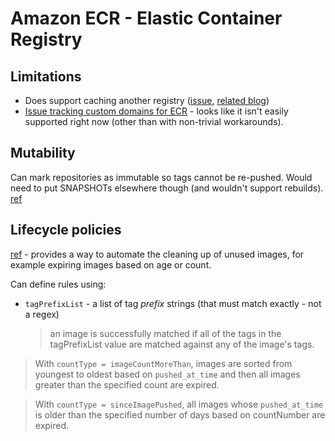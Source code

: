 # Amazon ECR - Elastic Container Registry

## Limitations

* Does support caching another registry ([issue](https://github.com/aws/containers-roadmap/issues/939), [related blog](https://aws.amazon.com/blogs/containers/advice-for-customers-dealing-with-docker-hub-rate-limits-and-a-coming-soon-announcement/))
* [Issue tracking custom domains for ECR](https://github.com/aws/containers-roadmap/issues/299) - looks like it isn't easily supported right now (other than with non-trivial workarounds). 

## Mutability

Can mark repositories as immutable so tags cannot be re-pushed.  Would need to put SNAPSHOTs elsewhere though (and wouldn't support rebuilds). [ref](https://docs.aws.amazon.com/AmazonECR/latest/userguide/image-tag-mutability.html)

## Lifecycle policies

[ref](https://docs.aws.amazon.com/AmazonECR/latest/userguide/LifecyclePolicies.html) - provides a way to automate the cleaning up of unused images, for example expiring images based on age or count.

Can define rules using:

* `tagPrefixList` - a list of tag _prefix_ strings (that must match exactly - not a regex)
    > an image is successfully matched if all of the tags in the tagPrefixList value are matched against any of the image's tags.

> With `countType = imageCountMoreThan`, images are sorted from youngest to oldest based on `pushed_at_time` and then all images greater than the specified count are expired.

> With `countType = sinceImagePushed`, all images whose `pushed_at_time` is older than the specified number of days based on countNumber are expired.
